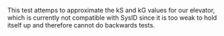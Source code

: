 This test attemps to approximate the kS and kG values for our elevator, which is currently not compatible with SysID since it is too weak to hold itself up and therefore cannot do backwards tests.